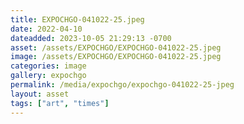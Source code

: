 ```yaml
---
title: EXPOCHGO-041022-25.jpeg
date: 2022-04-10
dateadded: 2023-10-05 21:29:13 -0700
asset: /assets/EXPOCHGO/EXPOCHGO-041022-25.jpeg
image: /assets/EXPOCHGO/EXPOCHGO-041022-25.jpeg
categories: image
gallery: expochgo
permalink: /media/expochgo/expochgo-041022-25-jpeg
layout: asset
tags: ["art", "times"]
--- 
```

